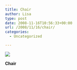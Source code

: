 ```yaml
---
title: Chair
author: Lisa
type: post
date: 2008-11-16T10:56:33+00:00
url: /2008/11/16/chair/
categories:
  - Uncategorized

---
```

![][1]

**Chair**

 [1]: http://data.tumblr.com/xMgN4OQMFgd4am0o4RRscVa3o1_500.jpg